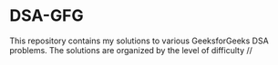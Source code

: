 # DSA-GFG
This repository contains my solutions to various GeeksforGeeks DSA problems. The solutions are organized by the level of difficulty //
